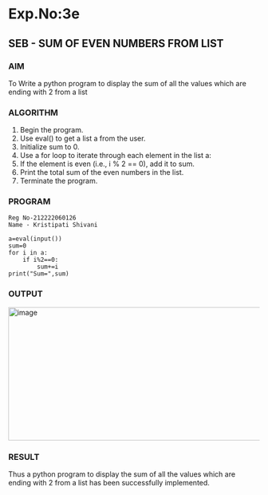 # Exp.No:3e
## SEB - SUM OF EVEN NUMBERS FROM LIST

### AIM  
To Write a python program to display the sum of all the values which are ending with 2 from a list

### ALGORITHM

1. Begin the program.  
2. Use eval() to get a list a from the user.
3. Initialize sum to 0.
4. Use a for loop to iterate through each element in the list a:
5. If the element is even (i.e., i % 2 == 0), add it to sum.
4. Print the total sum of the even numbers in the list.
5. Terminate the program.

### PROGRAM

```
Reg No-212222060126
Name - Kristipati Shivani

a=eval(input())
sum=0
for i in a:
    if i%2==0:
        sum+=i
print("Sum=",sum)
```

### OUTPUT
<img width="1155" height="267" alt="image" src="https://github.com/user-attachments/assets/7425ef9a-334c-445d-87d3-57eff7baead6" />

### RESULT
Thus a python program to display the sum of all the values which are ending with 2 from a list has been successfully implemented.
